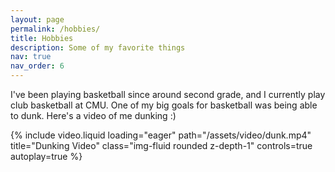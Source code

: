 ```yaml
---
layout: page
permalink: /hobbies/
title: Hobbies
description: Some of my favorite things
nav: true
nav_order: 6
---
```


I've been playing basketball since around second grade, and I currently play club
basketball at CMU. One of my big goals for basketball was being able to dunk. Here's a video of
me dunking :\)
<div class="row">
    <div class="col-sm mt-3 mt-md-0">
        {% include video.liquid loading="eager" path="/assets/video/dunk.mp4" title="Dunking Video" class="img-fluid rounded z-depth-1" controls=true autoplay=true %}
    </div>
</div>